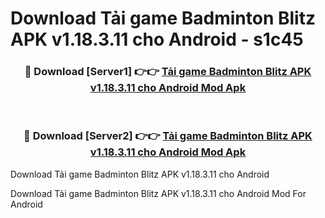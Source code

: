 # Download Tải game Badminton Blitz APK v1.18.3.11 cho Android - s1c45


<div align="center">
<h3>🔴 Download [Server1] 👉👉 <a href="https://apk-comot.site?title=Tải_game_Badminton_Blitz_APK_v1.18.3.11_cho_Android">Tải game Badminton Blitz APK v1.18.3.11 cho Android Mod Apk</a></h3><br>
<h3>🔴 Download [Server2] 👉👉 <a href="https://apk-comot.site?title=Tải_game_Badminton_Blitz_APK_v1.18.3.11_cho_Android">Tải game Badminton Blitz APK v1.18.3.11 cho Android Mod Apk</a></h3>
</div>



Download Tải game Badminton Blitz APK v1.18.3.11 cho Android 

Download Tải game Badminton Blitz APK v1.18.3.11 cho Android Mod For Android